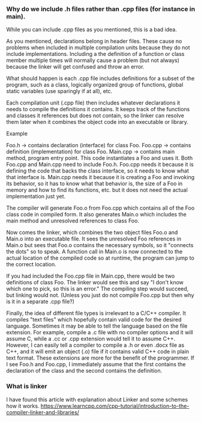 ### Why do we include .h files rather than .cpp files (for instance in main).
While you can include .cpp files as you mentioned, this is a bad idea.

As you mentioned, declarations belong in header files. These cause no problems when included in multiple compilation units because they do not include implementations. Including a the definition of a function or class member multiple times will normally cause a problem (but not always) because the linker will get confused and throw an error.

What should happen is each .cpp file includes definitions for a subset of the program, such as a class, logically organized group of functions, global static variables (use sparingly if at all), etc.

Each compilation unit (.cpp file) then includes whatever declarations it needs to compile the definitions it contains. It keeps track of the functions and classes it references but does not contain, so the linker can resolve them later when it combines the object code into an executable or library.

Example

Foo.h -> contains declaration (interface) for class Foo.
Foo.cpp -> contains definition (implementation) for class Foo.
Main.cpp -> contains main method, program entry point. This code instantiates a Foo and uses it.
Both Foo.cpp and Main.cpp need to include Foo.h. Foo.cpp needs it because it is defining the code that backs the class interface, so it needs to know what that interface is. Main.cpp needs it because it is creating a Foo and invoking its behavior, so it has to know what that behavior is, the size of a Foo in memory and how to find its functions, etc. but it does not need the actual implementation just yet.

The compiler will generate Foo.o from Foo.cpp which contains all of the Foo class code in compiled form. It also generates Main.o which includes the main method and unresolved references to class Foo.

Now comes the linker, which combines the two object files Foo.o and Main.o into an executable file. It sees the unresolved Foo references in Main.o but sees that Foo.o contains the necessary symbols, so it "connects the dots" so to speak. A function call in Main.o is now connected to the actual location of the compiled code so at runtime, the program can jump to the correct location.

If you had included the Foo.cpp file in Main.cpp, there would be two definitions of class Foo. The linker would see this and say "I don't know which one to pick, so this is an error." The compiling step would succeed, but linking would not. (Unless you just do not compile Foo.cpp but then why is it in a separate .cpp file?)

Finally, the idea of different file types is irrelevant to a C/C++ compiler. It compiles "text files" which hopefully contain valid code for the desired language. Sometimes it may be able to tell the language based on the file extension. For example, compile a .c file with no compiler options and it will assume C, while a .cc or .cpp extension would tell it to assume C++. However, I can easily tell a compiler to compile a .h or even .docx file as C++, and it will emit an object (.o) file if it contains valid C++ code in plain text format. These extensions are more for the benefit of the programmer. If I see Foo.h and Foo.cpp, I immediately assume that the first contains the declaration of the class and the second contains the definition.

### What is linker 
I have found this article with explanation about Linker and some schemes how it works. 
https://www.learncpp.com/cpp-tutorial/introduction-to-the-compiler-linker-and-libraries/
